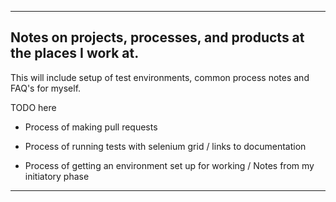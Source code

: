 ------------------------------------------------------------------------------------------

## Notes on projects, processes, and products at the places I work at.
  
  This will include setup of test environments, common process notes and FAQ's for myself.

  TODO here

- Process of making pull requests

- Process of running tests with selenium grid / links to documentation

- Process of getting an environment set up for working / Notes from my initiatory phase


------------------------------------------------------------------------------------------
